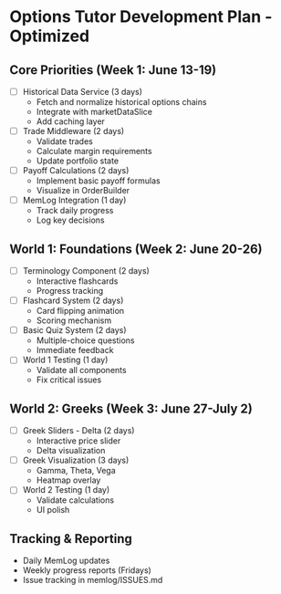 # Options Tutor Development Plan - Optimized

## Core Priorities (Week 1: June 13-19)
- [ ] Historical Data Service (3 days)
  - Fetch and normalize historical options chains
  - Integrate with marketDataSlice
  - Add caching layer
- [ ] Trade Middleware (2 days)
  - Validate trades
  - Calculate margin requirements
  - Update portfolio state
- [ ] Payoff Calculations (2 days)
  - Implement basic payoff formulas
  - Visualize in OrderBuilder
- [ ] MemLog Integration (1 day)
  - Track daily progress
  - Log key decisions

## World 1: Foundations (Week 2: June 20-26)
- [ ] Terminology Component (2 days)
  - Interactive flashcards
  - Progress tracking
- [ ] Flashcard System (2 days)
  - Card flipping animation
  - Scoring mechanism
- [ ] Basic Quiz System (2 days)
  - Multiple-choice questions
  - Immediate feedback
- [ ] World 1 Testing (1 day)
  - Validate all components
  - Fix critical issues

## World 2: Greeks (Week 3: June 27-July 2)
- [ ] Greek Sliders - Delta (2 days)
  - Interactive price slider
  - Delta visualization
- [ ] Greek Visualization (3 days)
  - Gamma, Theta, Vega
  - Heatmap overlay
- [ ] World 2 Testing (1 day)
  - Validate calculations
  - UI polish

## Tracking & Reporting
- Daily MemLog updates
- Weekly progress reports (Fridays)
- Issue tracking in memlog/ISSUES.md
